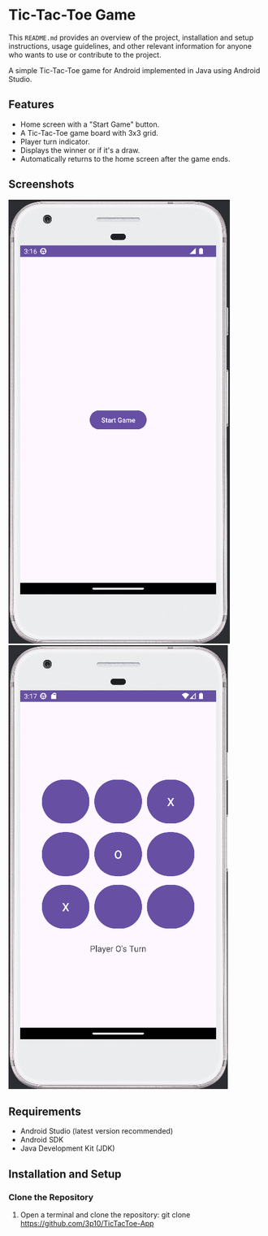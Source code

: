 # Tic-Tac-Toe Game

This `README.md` provides an overview of the project, installation and setup instructions, usage guidelines, and other relevant information for anyone who wants to use or contribute to the project.

A simple Tic-Tac-Toe game for Android implemented in Java using Android Studio.

## Features

- Home screen with a "Start Game" button.
- A Tic-Tac-Toe game board with 3x3 grid.
- Player turn indicator.
- Displays the winner or if it's a draw.
- Automatically returns to the home screen after the game ends.

## Screenshots

![Home Screen](screenshots/home_screen.png)
![Game Screen](screenshots/game_screen.png)

## Requirements

- Android Studio (latest version recommended)
- Android SDK
- Java Development Kit (JDK)

## Installation and Setup

### Clone the Repository

1. Open a terminal and clone the repository:
git clone https://github.com/3p10/TicTacToe-App
